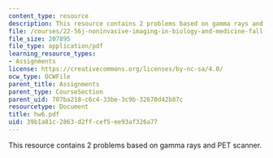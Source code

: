 ```yaml
---
content_type: resource
description: This resource contains 2 problems based on gamma rays and PET scanner.
file: /courses/22-56j-noninvasive-imaging-in-biology-and-medicine-fall-2005/39b1a81c2863d2ffcef5ee93af326a77_hw6.pdf
file_size: 207895
file_type: application/pdf
learning_resource_types:
- Assignments
license: https://creativecommons.org/licenses/by-nc-sa/4.0/
ocw_type: OCWFile
parent_title: Assignments
parent_type: CourseSection
parent_uid: 707ba218-c6c4-33be-3c9b-32670d42b87c
resourcetype: Document
title: hw6.pdf
uid: 39b1a81c-2863-d2ff-cef5-ee93af326a77
---
```

This resource contains 2 problems based on gamma rays and PET scanner.